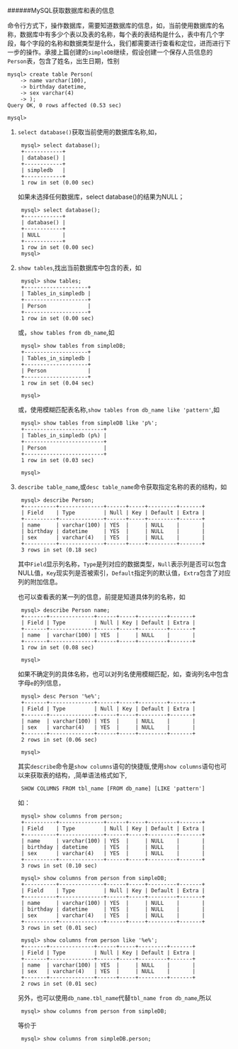 ######MySQL获取数据库和表的信息

命令行方式下，操作数据库，需要知道数据库的信息，如，当前使用数据库的名称，数据库中有多少个表以及表的名称，每个表的表结构是什么，表中有几个字段，每个字段的名称和数据类型是什么，我们都需要进行查看和定位，进而进行下一步的操作。承接上篇创建的`simpleDB`继续，假设创建一个保存人员信息的`Person`表，包含了姓名，出生日期，性别

	mysql> create table Person(
		-> name varchar(100),
		-> birthday datetime,
		-> sex varchar(4)
		-> );
	Query OK, 0 rows affected (0.53 sec)

	mysql> 

1. `select database()`获取当前使用的数据库名称,如，

		mysql> select database();
		+------------+
		| database() |
		+------------+
		| simpledb   |
		+------------+
		1 row in set (0.00 sec)

	如果未选择任何数据库，select database()的结果为NULL；


		mysql> select database();
		+------------+
		| database() |
		+------------+
		| NULL       |
		+------------+
		1 row in set (0.00 sec)	
		mysql>

2. `show tables`,找出当前数据库中包含的表，如

		mysql> show tables;
		+--------------------+
		| Tables_in_simpledb |
		+--------------------+
		| Person             |
		+--------------------+
		1 row in set (0.00 sec)
		
	或，`show tables from db_name`,如

		mysql> show tables from simpleDB;
		+--------------------+
		| Tables_in_simpledb |
		+--------------------+
		| Person             |
		+--------------------+
		1 row in set (0.04 sec)

		mysql> 
		
	或，使用模糊匹配表名称,`show tables from db_name like 'pattern'`,如
	
		mysql> show tables from simpleDB like 'p%';
		+-------------------------+
		| Tables_in_simpledb (p%) |
		+-------------------------+
		| Person                  |
		+-------------------------+
		1 row in set (0.03 sec)

		mysql> 

3. `describe table_name`,或`desc table_name`命令获取指定名称的表的结构，如

		mysql> describe Person;
		+----------+--------------+------+-----+---------+-------+
		| Field    | Type         | Null | Key | Default | Extra |
		+----------+--------------+------+-----+---------+-------+
		| name     | varchar(100) | YES  |     | NULL    |       |
		| birthday | datetime     | YES  |     | NULL    |       |
		| sex      | varchar(4)   | YES  |     | NULL    |       |
		+----------+--------------+------+-----+---------+-------+
		3 rows in set (0.18 sec)

	其中`Field`显示列名称，`Type`是列对应的数据类型，`Null`表示列是否可以包含NULL值，`Key`现实列是否被索引，`Default`指定列的默认值，`Extra`包含了对应列的附加信息。
	
	也可以查看表的某一列的信息，前提是知道具体列的名称，如
	
		mysql> describe Person name;
		+-------+--------------+------+-----+---------+-------+
		| Field | Type         | Null | Key | Default | Extra |
		+-------+--------------+------+-----+---------+-------+
		| name  | varchar(100) | YES  |     | NULL    |       |
		+-------+--------------+------+-----+---------+-------+
		1 row in set (0.08 sec)

		mysql> 
	如果不确定列的具体名称，也可以对列名使用模糊匹配，如，查询列名中包含字母`e`的列信息，
	
		mysql> desc Person '%e%';
		+-------+--------------+------+-----+---------+-------+
		| Field | Type         | Null | Key | Default | Extra |
		+-------+--------------+------+-----+---------+-------+
		| name  | varchar(100) | YES  |     | NULL    |       |
		| sex   | varchar(4)   | YES  |     | NULL    |       |
		+-------+--------------+------+-----+---------+-------+
		2 rows in set (0.06 sec)

		mysql> 

	其实`describe`命令是`show columns`语句的快捷版,使用`show columns`语句也可以来获取表的结构，,简单语法格式如下,
	
		SHOW COLUMNS FROM tbl_name [FROM db_name] [LIKE 'pattern']
	如：
	
		mysql> show columns from person;
		+----------+--------------+------+-----+---------+-------+
		| Field    | Type         | Null | Key | Default | Extra |
		+----------+--------------+------+-----+---------+-------+
		| name     | varchar(100) | YES  |     | NULL    |       |
		| birthday | datetime     | YES  |     | NULL    |       |
		| sex      | varchar(4)   | YES  |     | NULL    |       |
		+----------+--------------+------+-----+---------+-------+
		3 rows in set (0.10 sec)

		mysql> show columns from person from simpleDB;
		+----------+--------------+------+-----+---------+-------+
		| Field    | Type         | Null | Key | Default | Extra |
		+----------+--------------+------+-----+---------+-------+
		| name     | varchar(100) | YES  |     | NULL    |       |
		| birthday | datetime     | YES  |     | NULL    |       |
		| sex      | varchar(4)   | YES  |     | NULL    |       |
		+----------+--------------+------+-----+---------+-------+
		3 rows in set (0.01 sec)

		mysql> show columns from person like '%e%';
		+-------+--------------+------+-----+---------+-------+
		| Field | Type         | Null | Key | Default | Extra |
		+-------+--------------+------+-----+---------+-------+
		| name  | varchar(100) | YES  |     | NULL    |       |
		| sex   | varchar(4)   | YES  |     | NULL    |       |
		+-------+--------------+------+-----+---------+-------+
		2 rows in set (0.01 sec)

	另外，也可以使用`db_name.tbl_name`代替`tbl_name from db_name`,所以

		mysql> show columns from person from simpleDB;
		
	等价于		
	
		mysql> show columns from simpleDB.person;


